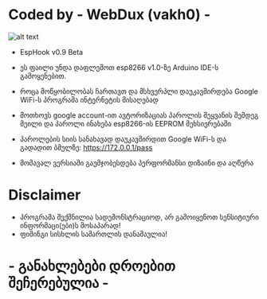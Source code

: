 # Coded by - WebDux (vakh0) -

![alt text](https://external-content.duckduckgo.com/iu/?u=https%3A%2F%2Fwww.universal-solder.ca%2Fwp-content%2Fuploads%2F2018%2F02%2Fesp8266_cp2101_1.jpg&f=1&nofb=1&ipt=8f9e7acab37727400459223e00acd452c5ca3967780bdbd240be9f1a3e3660dc&ipo=images)

- EspHook v0.9 Beta
- ეს ფაილი უნდა დაფლეშოთ esp8266 v1.0-ზე Arduino IDE-ს გამოყენებით.
- როცა მოწყობილობას ჩართავთ და მსხვერპლი დაუკავშირდება Google WiFi-ს პროგრამა ინტერნეტის მისაღებად
- მოთხოვს google account-ით ავტორიზაციას პაროლის შეყვანის შემდეგ მეილი და პაროლი ინახება esp8266-ის EEPROM მეხსიერებაში
- პაროლების სიის სანახავად დაუკავშირდით Google WiFi-ს და გადადით ბმულზე: https://172.0.0.1/pass

- მომავალ ვერსიაში გაუმჯობესდება პერფორმანსი დიზაინი და აღწერა

# Disclaimer
- პროგრამა შექმნილია სადემონსტრაციოდ, არ გამოიყენოთ სენსიტიური ინფორმაცი(ები)ს მოსაპარად!
- ფიშინგი სისხლის სამართლის დანაშაულია!

# - განახლებები დროებით შეჩერებულია -
